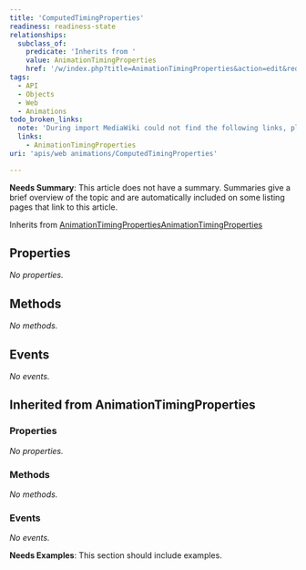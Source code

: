 ```yaml
---
title: 'ComputedTimingProperties'
readiness: readiness-state
relationships:
  subclass_of:
    predicate: 'Inherits from '
    value: AnimationTimingProperties
    href: '/w/index.php?title=AnimationTimingProperties&action=edit&redlink=1'
tags:
  - API
  - Objects
  - Web
  - Animations
todo_broken_links:
  note: 'During import MediaWiki could not find the following links, please fix and adjust this list.'
  links:
    - AnimationTimingProperties
uri: 'apis/web animations/ComputedTimingProperties'

---
```

**Needs Summary**: This article does not have a summary. Summaries give a brief overview of the topic and are automatically included on some listing pages that link to this article.

Inherits from [AnimationTimingProperties](/w/index.php?title=AnimationTimingProperties&action=edit&redlink=1)[AnimationTimingProperties](/w/index.php?title=AnimationTimingProperties&action=edit&redlink=1)

## Properties

*No properties.*

## Methods

*No methods.*

## Events

*No events.*

## Inherited from AnimationTimingProperties

### Properties

*No properties.*

### Methods

*No methods.*

### Events

*No events.*

**Needs Examples**: This section should include examples.

